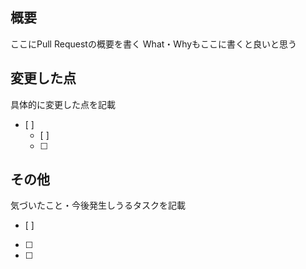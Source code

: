 ## 概要
ここにPull Requestの概要を書く
What・Whyもここに書くと良いと思う
 
## 変更した点
具体的に変更した点を記載
- [ ]
  - [ ]
  - [ ]

## その他
気づいたこと・今後発生しうるタスクを記載
- [ ]
- [ ]
- [ ]

